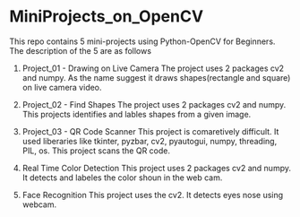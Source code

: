 # MiniProjects_on_OpenCV
This repo contains 5 mini-projects using Python-OpenCV for Beginners. The description of the 5 are as follows

1. Project_01 - Drawing on Live Camera
The project uses 2 packages cv2 and numpy. As the name suggest it draws shapes(rectangle and square) on live camera video.

2. Project_02 - Find Shapes
The project uses 2 packages cv2 and numpy. This projects identifies and lables shapes from a given image.

3. Project_03 - QR Code Scanner
This project is comaretively difficult. It used liberaries like tkinter, pyzbar, cv2, pyautogui, numpy, threading, PIL, os. This project scans the QR code.

4. Real Time Color Detection
This  project uses 2 packages cv2 and numpy. It detects and labeles the color shoun in the web cam.

5. Face Recognition
This project uses the cv2. It detects eyes nose using webcam. 
